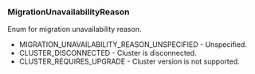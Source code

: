 ### MigrationUnavailabilityReason
Enum for migration unavailability reason.

- MIGRATION_UNAVAILABILITY_REASON_UNSPECIFIED - Unspecified.
- CLUSTER_DISCONNECTED - Cluster is disconnected.
- CLUSTER_REQUIRES_UPGRADE - Cluster version is not supported.
